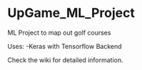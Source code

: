 # UpGame_ML_Project
ML Project to map out golf courses

Uses:
-Keras with Tensorflow Backend

Check the wiki for detailed information.
